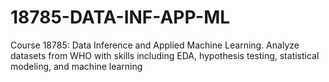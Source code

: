 # 18785-DATA-INF-APP-ML
Course 18785: Data Inference and Applied Machine Learning. 
Analyze datasets from WHO with skills including EDA, hypothesis testing, statistical modeling, and machine learning
